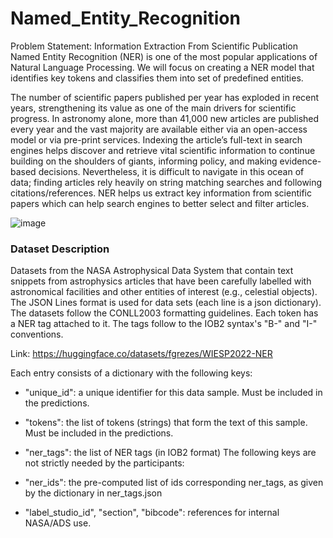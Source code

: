 # Named_Entity_Recognition

Problem Statement:
Information Extraction From Scientific Publication
Named Entity Recognition (NER) is one of the most popular applications of Natural Language Processing. We will focus on creating a NER model that identifies key tokens and classifies them into set of predefined entities.

The number of scientific papers published per year has exploded in recent years, strengthening its value as one of the main drivers for scientific progress. In astronomy alone, more than 41,000 new articles are published every year and the vast majority are available either via an open-access model or via pre-print services. Indexing the article’s full-text in search engines helps discover and retrieve vital scientific information to continue building on the shoulders of giants, informing policy, and making evidence-based decisions. Nevertheless, it is difficult to navigate in this ocean of data; finding articles rely heavily on string matching searches and following citations/references. NER helps us extract key information from scientific papers which can help search engines to better select and filter articles.

![image](https://user-images.githubusercontent.com/79005878/181880355-85bb44f3-2015-44f5-bebe-87073bc0062d.png)

### Dataset Description
Datasets from the NASA Astrophysical Data System that contain text snippets from astrophysics articles that have been carefully labelled with astronomical facilities and other entities of interest (e.g., celestial objects).
The JSON Lines format is used for data sets (each line is a json dictionary).
The datasets follow the CONLL2003 formatting guidelines. Each token has a NER tag attached to it. The tags follow to the IOB2 syntax's "B-" and "I-" conventions.

Link: https://huggingface.co/datasets/fgrezes/WIESP2022-NER

Each entry consists of a dictionary with the following keys:

* "unique_id": a unique identifier for this data sample. Must be included in the predictions.
* "tokens": the list of tokens (strings) that form the text of this sample. Must be included in the predictions.
* "ner_tags": the list of NER tags (in IOB2 format)
The following keys are not strictly needed by the participants:

* "ner_ids": the pre-computed list of ids corresponding ner_tags, as given by the dictionary in ner_tags.json
* "label_studio_id", "section", "bibcode": references for internal NASA/ADS use.
